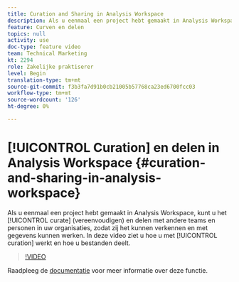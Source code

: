 ```yaml
---
title: Curation and Sharing in Analysis Workspace
description: Als u eenmaal een project hebt gemaakt in Analysis Workspace, kunt u het beheren (vereenvoudigen) en delen met andere teams en personen in uw organisaties, zodat ze het kunnen verkennen en zelf met gegevens kunnen werken. In deze video ziet u hoe u met curatie en delen werkt.
feature: Curven en delen
topics: null
activity: use
doc-type: feature video
team: Technical Marketing
kt: 2294
role: Zakelijke praktiserer
level: Begin
translation-type: tm+mt
source-git-commit: f3b3fa7d91b0cb21005b57768ca23ed6700fcc03
workflow-type: tm+mt
source-wordcount: '126'
ht-degree: 0%

---
```



# [!UICONTROL Curation] en delen in Analysis Workspace  {#curation-and-sharing-in-analysis-workspace}

Als u eenmaal een project hebt gemaakt in Analysis Workspace, kunt u het [!UICONTROL curate] (vereenvoudigen) en delen met andere teams en personen in uw organisaties, zodat zij het kunnen verkennen en met gegevens kunnen werken. In deze video ziet u hoe u met [!UICONTROL curation] werkt en hoe u bestanden deelt.

>[!VIDEO](https://video.tv.adobe.com/v/24711/?quality=12)

Raadpleeg de [documentatie](https://marketing.adobe.com/resources/help/en_US/analytics/analysis-workspace/curate.html) voor meer informatie over deze functie.